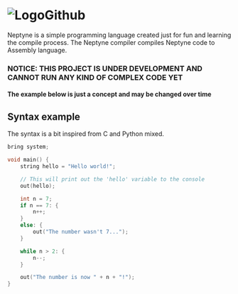 # ![LogoGithub](https://user-images.githubusercontent.com/29477753/155855309-2e2d8ff2-33a2-4717-9746-0a6ce814f7b8.svg)

Neptyne is a simple programming language created just for fun and learning the compile process. The Neptyne compiler compiles Neptyne code to Assembly language.

### NOTICE: THIS PROJECT IS UNDER DEVELOPMENT AND CANNOT RUN ANY KIND OF COMPLEX CODE YET
#### The example below is just a concept and may be changed over time

## Syntax example
The syntax is a bit inspired from C and Python mixed.
```c
bring system;

void main() {
    string hello = "Hello world!";

    // This will print out the 'hello' variable to the console
    out(hello);

    int n = 7;
    if n == 7: {
        n++;
    }
    else: {
        out("The number wasn't 7...");
    }

    while n > 2: {
        n--;
    }

    out("The number is now " + n + "!");
}
```
